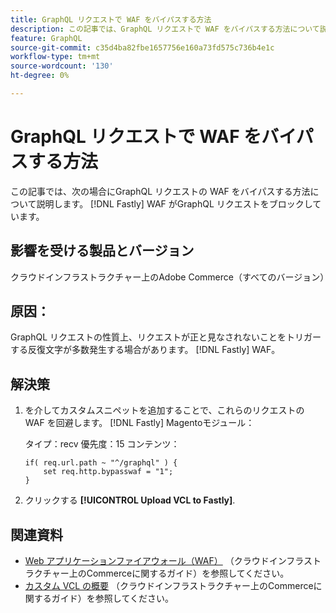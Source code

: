 ```yaml
---
title: GraphQL リクエストで WAF をバイパスする方法
description: この記事では、GraphQL リクエストで WAF をバイパスする方法について説明します。
feature: GraphQL
source-git-commit: c35d4ba82fbe1657756e160a73fd575c736b4e1c
workflow-type: tm+mt
source-wordcount: '130'
ht-degree: 0%

---
```


# GraphQL リクエストで WAF をバイパスする方法

この記事では、次の場合にGraphQL リクエストの WAF をバイパスする方法について説明します。 [!DNL Fastly] WAF がGraphQL リクエストをブロックしています。

## 影響を受ける製品とバージョン

クラウドインフラストラクチャー上のAdobe Commerce（すべてのバージョン）

## 原因：

GraphQL リクエストの性質上、リクエストが正と見なされないことをトリガーする反復文字が多数発生する場合があります。 [!DNL Fastly] WAF。

## 解決策

1. を介してカスタムスニペットを追加することで、これらのリクエストの WAF を回避します。 [!DNL Fastly] Magentoモジュール：

   タイプ：recv 優先度：15 コンテンツ：

   ```
   if( req.url.path ~ "^/graphql" ) {
       set req.http.bypasswaf = "1";
   }
   ```

1. クリックする **[!UICONTROL Upload VCL to Fastly]**.

## 関連資料

* [Web アプリケーションファイアウォール（WAF）](https://experienceleague.adobe.com/en/docs/commerce-cloud-service/user-guide/cdn/fastly-waf-service) （クラウドインフラストラクチャー上のCommerceに関するガイド）を参照してください。
* [カスタム VCL の概要](https://experienceleague.adobe.com/en/docs/commerce-cloud-service/user-guide/cdn/custom-vcl-snippets/fastly-vcl-custom-snippets) （クラウドインフラストラクチャー上のCommerceに関するガイド）を参照してください。

